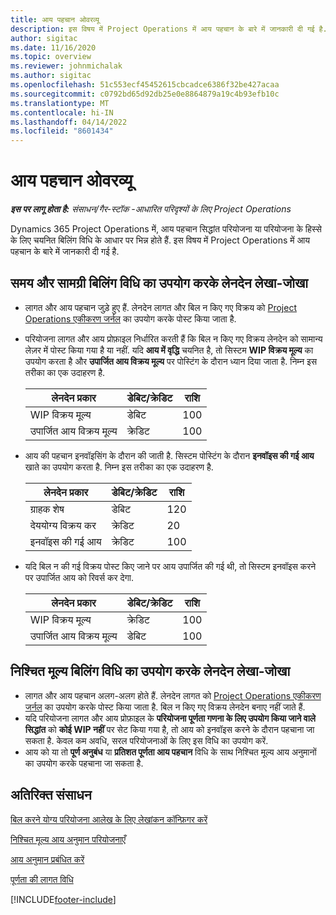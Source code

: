 ```yaml
---
title: आय पहचान ओवरव्यू
description: इस विषय में Project Operations में आय पहचान के बारे में जानकारी दी गई है.
author: sigitac
ms.date: 11/16/2020
ms.topic: overview
ms.reviewer: johnmichalak
ms.author: sigitac
ms.openlocfilehash: 51c553ecf45452615cbcadce6386f32be427acaa
ms.sourcegitcommit: c0792bd65d92db25e0e8864879a19c4b93efb10c
ms.translationtype: MT
ms.contentlocale: hi-IN
ms.lasthandoff: 04/14/2022
ms.locfileid: "8601434"
---
```

# <a name="revenue-recognition-overview"></a>आय पहचान ओवरव्यू

_**इस पर लागू होता है:** संसाधन/गैर-स्टॉक -आधारित परिदृश्यों के लिए Project Operations_

Dynamics 365 Project Operations में, आय पहचान सिद्धांत परियोजना या परियोजना के हिस्से के लिए चयनित बिलिंग विधि के आधार पर भिन्न होते हैं. इस विषय में Project Operations में आय पहचान के बारे में जानकारी दी गई है.

## <a name="transactions-accounted-using-time-and-material-billing-method"></a>समय और सामग्री बिलिंग विधि का उपयोग करके लेनदेन लेखा-जोखा

- लागत और आय पहचान जुड़े हुए हैं. लेनदेन लागत और बिल न किए गए विक्रय को [Project Operations एकीकरण जर्नल](../project-accounting/project-operations-integration-journal.md) का उपयोग करके पोस्ट किया जाता है.
- परियोजना लागत और आय प्रोफ़ाइल निर्धारित करती हैं कि बिल न किए गए विक्रय लेनदेन को सामान्य लेज़र में पोस्ट किया गया है या नहीं. यदि **आय में वृद्धि** चयनित है, तो सिस्टम **WIP विक्रय मूल्य** का उपयोग करता है और **उपार्जित आय विक्रय मूल्य** पर पोस्टिंग के दौरान ध्यान दिया जाता है. निम्न इस तरीका का एक उदाहरण है.  

  | लेनदेन प्रकार | डेबिट/क्रेडिट | राशि |
  | --- | --- | --- |
  | WIP विक्रय मूल्य | डेबिट | 100 |
  | उपार्जित आय विक्रय मूल्य | क्रेडिट | 100 |

- आय की पहचान इनवॉइसिंग के दौरान की जाती है. सिस्टम पोस्टिंग के दौरान **इनवॉइस की गई आय** खाते का उपयोग करता है. निम्न इस तरीका का एक उदाहरण है.  

  | लेनदेन प्रकार | डेबिट/क्रेडिट | राशि |
  | --- | --- | --- |
  | ग्राहक शेष | डेबिट | 120 |
  | देययोग्य विक्रय कर | क्रेडिट | 20 |
  | इनवॉइस की गई आय | क्रेडिट | 100 |

- यदि बिल न की गई विक्रय पोस्ट किए जाने पर आय उपार्जित की गई थी, तो सिस्टम इनवॉइस करने पर उपार्जित आय को रिवर्स कर देगा.

  | लेनदेन प्रकार | डेबिट/क्रेडिट | राशि |
  | --- | --- | --- |
  | WIP विक्रय मूल्य | क्रेडिट | 100 |
  | उपार्जित आय विक्रय मूल्य | डेबिट | 100 |

## <a name="transactions-accounted-using-the-fixed-price-billing-method"></a>निश्चित मूल्य बिलिंग विधि का उपयोग करके लेनदेन लेखा-जोखा

- लागत और आय पहचान अलग-अलग होते हैं. लेनदेन लागत को [Project Operations एकीकरण जर्नल](../project-accounting/project-operations-integration-journal.md) का उपयोग करके पोस्ट किया जाता है. बिल न किए गए विक्रय लेनदेन बनाए नहीं जाते हैं.
- यदि परियोजना लागत और आय प्रोफ़ाइल के **परियोजना पूर्णता गणना के लिए उपयोग किया जाने वाले सिद्धांत** को **कोई WIP नहीं** पर सेट किया गया है, तो आय को इनवॉइस करने के दौरान पहचाना जा सकता है. केवल कम अवधि, सरल परियोजनाओं के लिए इस विधि का उपयोग करें.
- आय को या तो **पूर्ण अनुबंध** या **प्रतिशत पूर्णता आय पहचान** विधि के साथ निश्चित मूल्य आय अनुमानों का उपयोग करके पहचाना जा सकता है.

## <a name="additional-resources"></a>अतिरिक्त संसाधन
[बिल करने योग्य परियोजना आलेख के लिए लेखांकन कॉन्फ़िगर करें](../project-accounting/configure-accounting-billable-projects.md)

[निश्चित मूल्य आय अनुमान परियोजनाएँ](rev-rec-percentage-completion-method.md)

[आय अनुमान प्रबंधित करें](rev-rec-completed-contract-method.md)

[पूर्णता की लागत विधि](cost-complete-methods.md)


[!INCLUDE[footer-include](../includes/footer-banner.md)]